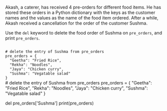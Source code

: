 Akash, a caterer, has received 4 pre-orders for different food items. He has stored these orders in a Python dictionary with the keys as the customer names and the values as the name of the food item ordered. After a while, Akash received a cancellation for the order of the customer Sushma.

Use the `del` keyword to delete the food order of Sushma on `pre_orders`, and print `pre_orders`.

<codeblock language="python" type="exercise" testMode="fixedInput">
<code>
# delete the entry of Sushma from pre_orders
pre_orders = {
  "Geetha": "Fried Rice",
  "Rekha": "Noodles",
  "Jaya": "Chicken curry",
  "Sushma": "Vegatable salad"
}
</code>

<solution>
# delete the entry of Sushma from pre_orders
pre_orders = {
  "Geetha": "Fried Rice",
  "Rekha": "Noodles",
  "Jaya": "Chicken curry",
  "Sushma": "Vegatable salad"
}

del pre_orders['Sushma']
print(pre_orders)
</solution>
</codeblock>